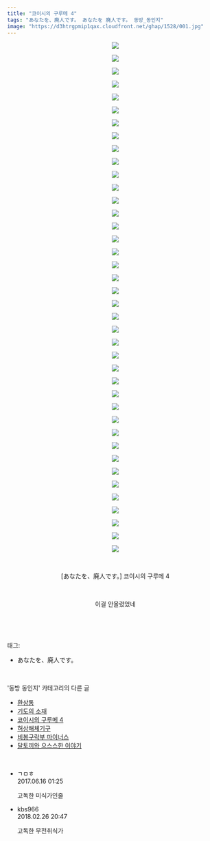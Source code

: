 ```yaml
---
title: "코이시의 구루메 4"
tags: "あなたを、廃人です。 あなたを 廃人です。 동방_동인지"
image: "https://d3htrgpmip1qax.cloudfront.net/ghap/1528/001.jpg"
---
```

<div class="article">
<p style="text-align: center; clear: none; float: none;"><img src="{{ site.imgserver5 }}/ghap/1528/001.jpg"/></p>
<p style="text-align: center; clear: none; float: none;"><img src="{{ site.imgserver5 }}/ghap/1528/002.jpg"/></p>
<p style="text-align: center; clear: none; float: none;"><img src="{{ site.imgserver5 }}/ghap/1528/003.jpg"/></p>
<p style="text-align: center; clear: none; float: none;"><img src="{{ site.imgserver5 }}/ghap/1528/004.jpg"/></p>
<p style="text-align: center; clear: none; float: none;"><img src="{{ site.imgserver5 }}/ghap/1528/005.jpg"/></p>
<p style="text-align: center; clear: none; float: none;"><img src="{{ site.imgserver5 }}/ghap/1528/006.jpg"/></p>
<p style="text-align: center; clear: none; float: none;"><img src="{{ site.imgserver5 }}/ghap/1528/007.jpg"/></p>
<p style="text-align: center; clear: none; float: none;"><img src="{{ site.imgserver5 }}/ghap/1528/008.jpg"/></p>
<p style="text-align: center; clear: none; float: none;"><img src="{{ site.imgserver5 }}/ghap/1528/009.jpg"/></p>
<p style="text-align: center; clear: none; float: none;"><img src="{{ site.imgserver5 }}/ghap/1528/010.jpg"/></p>
<p style="text-align: center; clear: none; float: none;"><img src="{{ site.imgserver5 }}/ghap/1528/011.jpg"/></p>
<p style="text-align: center; clear: none; float: none;"><img src="{{ site.imgserver5 }}/ghap/1528/012.jpg"/></p>
<p style="text-align: center; clear: none; float: none;"><img src="{{ site.imgserver5 }}/ghap/1528/013.jpg"/></p>
<p style="text-align: center; clear: none; float: none;"><img src="{{ site.imgserver5 }}/ghap/1528/014.jpg"/></p>
<p style="text-align: center; clear: none; float: none;"><img src="{{ site.imgserver5 }}/ghap/1528/015.jpg"/></p>
<p style="text-align: center; clear: none; float: none;"><img src="{{ site.imgserver5 }}/ghap/1528/016.jpg"/></p>
<p style="text-align: center; clear: none; float: none;"><img src="{{ site.imgserver5 }}/ghap/1528/017.jpg"/></p>
<p style="text-align: center; clear: none; float: none;"><img src="{{ site.imgserver5 }}/ghap/1528/018.jpg"/></p>
<p style="text-align: center; clear: none; float: none;"><img src="{{ site.imgserver5 }}/ghap/1528/019.jpg"/></p>
<p style="text-align: center; clear: none; float: none;"><img src="{{ site.imgserver5 }}/ghap/1528/020.jpg"/></p>
<p style="text-align: center; clear: none; float: none;"><img src="{{ site.imgserver5 }}/ghap/1528/021.jpg"/></p>
<p style="text-align: center; clear: none; float: none;"><img src="{{ site.imgserver5 }}/ghap/1528/022.jpg"/></p>
<p style="text-align: center; clear: none; float: none;"><img src="{{ site.imgserver5 }}/ghap/1528/023.jpg"/></p>
<p style="text-align: center; clear: none; float: none;"><img src="{{ site.imgserver5 }}/ghap/1528/024.jpg"/></p>
<p style="text-align: center; clear: none; float: none;"><img src="{{ site.imgserver5 }}/ghap/1528/025.jpg"/></p>
<p style="text-align: center; clear: none; float: none;"><img src="{{ site.imgserver5 }}/ghap/1528/026.jpg"/></p>
<p style="text-align: center; clear: none; float: none;"><img src="{{ site.imgserver5 }}/ghap/1528/027.jpg"/></p>
<p style="text-align: center; clear: none; float: none;"><img src="{{ site.imgserver5 }}/ghap/1528/028.jpg"/></p>
<p style="text-align: center; clear: none; float: none;"><img src="{{ site.imgserver5 }}/ghap/1528/029.jpg"/></p>
<p style="text-align: center; clear: none; float: none;"><img src="{{ site.imgserver5 }}/ghap/1528/030.jpg"/></p>
<p style="text-align: center; clear: none; float: none;"><img src="{{ site.imgserver5 }}/ghap/1528/031.jpg"/></p>
<p style="text-align: center; clear: none; float: none;"><img src="{{ site.imgserver5 }}/ghap/1528/032.jpg"/></p>
<p style="text-align: center; clear: none; float: none;"><img src="{{ site.imgserver5 }}/ghap/1528/033.jpg"/></p>
<p style="text-align: center; clear: none; float: none;"><img src="{{ site.imgserver5 }}/ghap/1528/034.jpg"/></p>
<p style="text-align: center; clear: none; float: none;"><img src="{{ site.imgserver5 }}/ghap/1528/035.jpg"/></p>
<p style="text-align: center; clear: none; float: none;"><img src="{{ site.imgserver5 }}/ghap/1528/036.jpg"/></p>
<p style="text-align: center; clear: none; float: none;"><img src="{{ site.imgserver5 }}/ghap/1528/037.jpg"/></p>
<p style="text-align: center; clear: none; float: none;"><img src="{{ site.imgserver5 }}/ghap/1528/038.jpg"/></p>
<p style="text-align: center; clear: none; float: none;"><img src="{{ site.imgserver5 }}/ghap/1528/039.jpg"/></p>
<p style="text-align: center; clear: none; float: none;"><img src="{{ site.imgserver5 }}/ghap/1528/040.jpg"/></p>
<p style="text-align: center; clear: none; float: none;"><br/></p>
<p style="text-align: center; clear: none; float: none;">[あなたを、廃人です。] 코이시의 구루메 4</p>
<p style="text-align: center; clear: none; float: none;"><br/></p>
<p style="text-align: center; clear: none; float: none;">이걸 안올렸었네</p>
<p><br/></p>
</div><br/>
<div class="tagTrail">
<p>태그: </p>
<ul>
<li>あなたを、廃人です。</li>
</ul>
</div><br/>
<div class="another">
<p>'동방 동인지' 카테고리의 다른 글</p>
<ul>
<li><a href="/ghap_1531">환상통</a></li>
<li><a href="/ghap_1529">기도의 소재</a></li>
<li><a href="/ghap_1528">코이시의 구루메 4</a></li>
<li><a href="/ghap_1527">허상해체기구</a></li>
<li><a href="/ghap_1526">비봉구락부 마이너스</a></li>
<li><a href="/ghap_1525">달토끼와 으스스한 이야기</a></li>
</ul>
</div><br/>
<div class="cb_module cb_fluid">
<div class="cb_wrt cb_profile">
<div class="comment">
<ul>
<li class="cb_thumb_off" id="comment15014569">
<div class="cb_comment_area">
<div class="cb_info_area">
<div class="cb_section">
<span class="cb_nick_name">ㄱㅁㅎ</span>
</div>
<div class="cb_section">
<span class="cb_date">2017.06.16 01:25 </span>
</div>
</div>
<div class="cb_dsc_comment">
<p class="cb_dsc">
											고독한 미식가인줄
										</p>
</div>
</div></li>
<li class="cb_thumb_off" id="comment15207455">
<div class="cb_comment_area">
<div class="cb_info_area">
<div class="cb_section">
<span class="cb_nick_name">kbs966</span>
</div>
<div class="cb_section">
<span class="cb_date">2018.02.26 20:47 </span>
</div>
</div>
<div class="cb_dsc_comment">
<p class="cb_dsc">
											고독한 무전취식가
										</p>
</div>
</div></li>
</ul>
</div>
</div><!-- commentList close -->
</div><br/>
